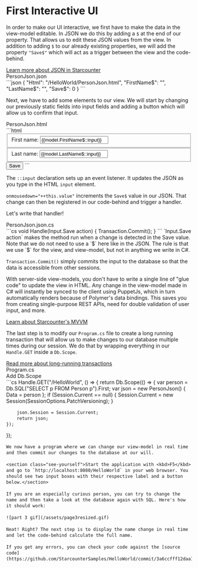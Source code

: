 # First Interactive UI

In order to make our UI interactive, we first have to make the data in the view-model editable. In JSON we do this by adding a `$` at the end of our property. That allows us to edit these JSON values from the view. In addition to adding `$` to our already existing properties, we will add the property `"Save$"` which will act as a trigger between the view and the code-behind.

<aside class="read-more">
    <a href="/guides/typed-json/json-by-example.html">Learn more about JSON in Starcounter</a>
</aside>

<div class="code-name">PersonJson.json</div>
```json
{
  "Html": "/HelloWorld/PersonJson.html",
  "FirstName$": "",
  "LastName$": "",
  "Save$": 0
}
```

Next, we have to add some elements to our view. We will start by changing our previously static fields into input fields and adding a button which will allow us to confirm that input.

<div class="code-name">PersonJson.html</div>
```html
<fieldset>
    <label>First name:</label>
    <input value="{{model.FirstName$::input}}">
</fieldset>
<fieldset>
    <label>Last name:</label>
    <input value="{{model.LastName$::input}}">
</fieldset>
<button value="{{model.Save$::click}}" onmousedown="++this.value">Save</button>
```

The `::input` declaration sets up an event listener. It updates the JSON as you type in the HTML `input` element.

`onmousedown="++this.value"` increments the `Save$` value in our JSON. That change can then be registered in our code-behind and trigger a handler.

Let's write that handler!

<div class="code-name">PersonJson.json.cs</div>
```cs
void Handle(Input.Save action)
{
    Transaction.Commit();
}
```
`Input.Save action` makes the method run when a change is detected in the Save value. Note that we do not need to use a `$` here like in the JSON. The rule is that we use `$` for the view, and view-model, but not in anything we write in C#.

`Transaction.Commit()` simply commits the input to the database so that the data is accessible from other sessions.

With server-side view-models, you don't have to write a single line of "glue code" to update the view in HTML. Any change in the view-model made in C# will instantly be synced to the client using PuppetJs, which in turn automatically renders because of Polymer's data bindings. This saves you from creating single-purpose REST APIs, need for double validation of user input, and more.

<aside class="read-more">
    <a href="/guides/puppet-web-apps/starcounter-mvvm.html">Learn about Starcounter's MVVM</a>
</aside>

The last step is to modify our `Program.cs` file to create a long running transaction that will allow us to make changes to our database multiple times during our session. We do that by wrapping everything in our `Handle.GET` inside a `Db.Scope`.

<aside class="read-more">
    <a href="/guides/transactions/long-running-transactions.html">Read more about long-running transactions</a>
</aside>

<div class="code-name">Program.cs</div><div class="code-name code-title">Add Db.Scope</div>
```cs
Handle.GET("/HelloWorld", () =>
{
    return Db.Scope(() =>
    {
        var person = Db.SQL<Person>("SELECT p FROM Person p").First;
        var json = new PersonJson()
        {
            Data = person
        };
        if (Session.Current == null)
        {
            Session.Current = new Session(SessionOptions.PatchVersioning);
        }

        json.Session = Session.Current;
        return json;
    });
});
```
We now have a program where we can change our view-model in real time and then commit our changes to the database at our will.

<section class="see-yourself">Start the application with <kbd>F5</kbd> and go to `http://localhost:8080/HelloWorld` in your web browser. You should see two input boxes with their respective label and a button below.</section>

If you are an especially curious person, you can try to change the name and then take a look at the database again with SQL. Here's how it should work:

![part 3 gif](/assets/page3resized.gif)

Neat! Right? The next step is to display the name change in real time and let the code-behind calculate the full name.

If you get any errors, you can check your code against the [source code](https://github.com/StarcounterSamples/HelloWorld/commit/3a6ccfff12daa109a1afad335565493a8fd2fc9a).
